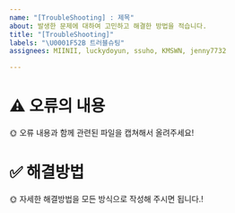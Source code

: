 ```yaml
---
name: "[TroubleShooting] : 제목"
about: 발생한 문제에 대하여 고민하고 해결한 방법을 적습니다.
title: "[TroubleShooting]"
labels: "\U0001F52B 트러블슈팅"
assignees: MIINII, luckydoyun, ssuho, KMSWN, jenny7732

---
```


# ⚠ 오류의 내용
🌞 오류 내용과 함께 관련된 파일을 캡쳐해서 올려주세요! 

# ✅ 해결방법
🌞 자세한 해결방법을 모든 방식으로 작성해 주시면 됩니다.!
